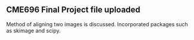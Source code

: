 ## CME696 Final Project file uploaded

Method of aligning two images is discussed.
Incorporated packages such as skimage and scipy.

